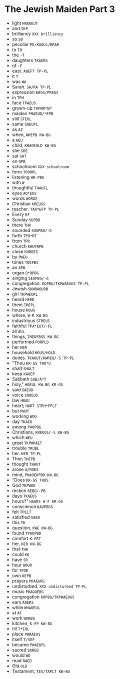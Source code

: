 # The Jewish Maiden Part 3

* light `HRAOEUT`
* and `SKP`
* brilliancy `XXX brilliancy`
* so `SO`
* peculiar `PE/KAOUL/HRAR`
* to `TO`
* the `-T`
* daughters `TKAURS`
* of `-F`
* east. `AOEFT TP-PL`
* it `T`
* was `WA`
* Sarah. `SA/RA TP-PL`
* expression `EBGS/PREGS`
* in `TPH`
* face `TPAEUS`
* grown-up `TKPWR*UP`
* maiden `PHAEUD/*EPB`
* still `STEUL`
* same `SAEUPL`
* as `AZ`
* when, `WHEPB KW-BG`
* a `AEU`
* child, `KHAOEULD KW-BG`
* she `SHE`
* sat `SAT`
* on `OPB`
* schoolroom `XXX schoolroom`
* form `TPORPL`
* listening `HR-PBG`
* with `W`
* thoughtful `THAUFL`
* eyes `AO*EUS`
* words `WORDZ`
* Christian `KREUGS`
* teacher. `TAO*EFP TP-PL`
* Every `EF`
* Sunday `SUPBD`
* there `THR`
* sounded `SOUPBD/-D`
* forth `TPO*RT`
* from `TPR`
* church `KHUFRPB`
* close `KHROES`
* by `PWEU`
* tones `TOEPBS`
* an `APB`
* organ `O*RPBG`
* singing `SEUPBG/-G`
* congregation. `KOPBG/TKPWAEUGS TP-PL`
* Jewish `SKWRAOURB`
* girl `TKPWEURL`
* heard `HERD`
* them `THEPL`
* house `HOUS`
* where, `W-R KW-BG`
* industrious `STREUS`
* faithful `TPA*EUT/-FL`
* all `AUL`
* things, `THEUPBGS KW-BG`
* performed `PORPLD`
* her `HER`
* household `HOUS/HOLD`
* duties. `TKAOUT/KWREU/-S TP-PL`
* "Thou `KR-GS THO*U`
* shalt `SHALT`
* keep `KAOEP`
* Sabbath `SAB/A*T`
* holy," `HOEUL KW-BG KR-GS`
* said `SAEUD`
* voice `SROEUS`
* law `HRAU`
* heart; `HART STPH*FPLT`
* but `PWUT`
* working `WOG`
* day `TKAEU`
* among `PHOPBG`
* Christians, `KREUGS/-S KW-BG`
* which `WEU`
* great `TKPWRAET`
* trouble `TRUBL`
* her. `HER TP-PL`
* Then `THEPB`
* thought `THAUT`
* arose `A/ROES`
* mind, `PHAOEUPBD KW-BG`
* "Does `KR-GS TKOS`
* God `TKPWOD`
* reckon `REBG/-PB`
* days `TKAEUS`
* hours?" `HAURS H-F KR-GS`
* conscience `KAUPBGS`
* felt `TPELT`
* satisfied `SAED`
* this `TH`
* question, `KWE KW-BG`
* found `TPOUPBD`
* comfort `K-FRT`
* her, `HER KW-BG`
* that `THA`
* could `KO`
* have `SR`
* hour `HOUR`
* for `TPOR`
* own `OEPB`
* prayers `PRAEURS`
* undisturbed. `XXX undisturbed TP-PL`
* music `PHAOUFBG`
* congregation `KOPBG/TKPWAEUGS`
* ears `AOERS`
* while `WHAOEUL`
* at `AT`
* work `WORBG`
* kitchen, `K-FP KW-BG`
* till `T*EUL`
* place `PHRAEUS`
* itself `T/SEF`
* became `PWAEUPL`
* sacred `SKRED`
* would `WO`
* read `RAED`
* Old `OLD`
* Testament, `TES/TAPLT KW-BG`
